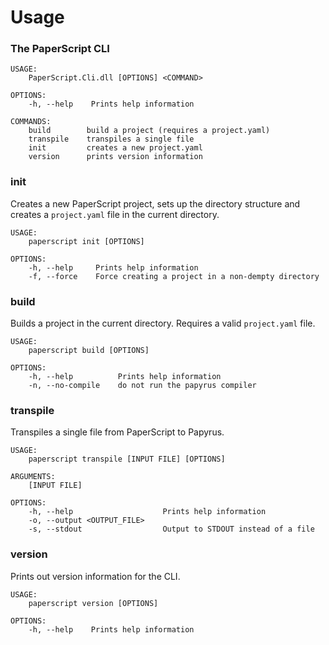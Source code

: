 # Usage

### The PaperScript CLI

```
USAGE:
    PaperScript.Cli.dll [OPTIONS] <COMMAND>

OPTIONS:
    -h, --help    Prints help information

COMMANDS:
    build        build a project (requires a project.yaml)
    transpile    transpiles a single file
    init         creates a new project.yaml
    version      prints version information
```

### init

Creates a new PaperScript project, sets up the directory structure and creates a `project.yaml` file in the current directory.

```
USAGE:
    paperscript init [OPTIONS]

OPTIONS:
    -h, --help     Prints help information
    -f, --force    Force creating a project in a non-dempty directory
```

### build

Builds a project in the current directory. Requires a valid `project.yaml` file.

```
USAGE:
    paperscript build [OPTIONS]

OPTIONS:
    -h, --help          Prints help information
    -n, --no-compile    do not run the papyrus compiler
```

### transpile

Transpiles a single file from PaperScript to Papyrus.

```
USAGE:
    paperscript transpile [INPUT FILE] [OPTIONS]

ARGUMENTS:
    [INPUT FILE]

OPTIONS:
    -h, --help                    Prints help information
    -o, --output <OUTPUT_FILE>
    -s, --stdout                  Output to STDOUT instead of a file
```

### version

Prints out version information for the CLI.

```
USAGE:
    paperscript version [OPTIONS]

OPTIONS:
    -h, --help    Prints help information
```
